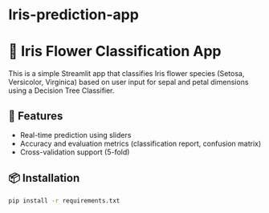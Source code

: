 # Iris-prediction-app
# 🌸 Iris Flower Classification App

This is a simple Streamlit app that classifies Iris flower species (Setosa, Versicolor, Virginica) based on user input for sepal and petal dimensions using a Decision Tree Classifier.

## 🔧 Features

- Real-time prediction using sliders
- Accuracy and evaluation metrics (classification report, confusion matrix)
- Cross-validation support (5-fold)

## 📦 Installation

```bash
pip install -r requirements.txt
